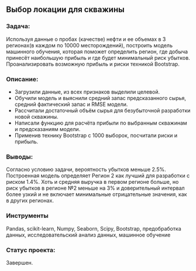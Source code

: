 ## Выбор локации для скважины
### Задача:
Используя данные о пробах (качестве) нефти и ее объемах в 3 регионах(в каждом по 10000 месторождений), построить модель машинного обучения, которая поможет определить регион, где добыча принесёт наибольшую прибыль и где будет минимальный риск убытков. Проанализировать возможную прибыль и риски техникой Bootstrap.
### Описание:
- Загрузили данные, из всех признаков выделили целевой.
- Обучили модель и выяснили средний запас предсказанного сырья, средний фактический запас и RMSE модели.
- Рассчитали достаточный объём сырья для безубыточной разработки новой скважины.
- Написали функцию для расчёта прибыли по выбранным скважинам и предсказаниям модели.
- Применив технику Bootstrap с 1000 выборок, посчитали риски и прибыль.
### Выводы:
Согласно условию задачи, вероятность убытков меньше 2.5%. Построенная модель определяет Регион 2 как лучший для разработки с риском 1.4%. Хоть и средняя выручка в первом регионе больше, но риск убытков в регионе №2 меньше на 3% и доверительный интервал более узкий и не включает минимальные отрицательные значения, как в других регионах.
### Инструменты
Pandas, scikit-learn, Numpy, Seaborn, Scipy, Bootstrap, предобработка данных, исследовательский анализ данных, машинное обучение
### Статус проекта:
Завершен.
